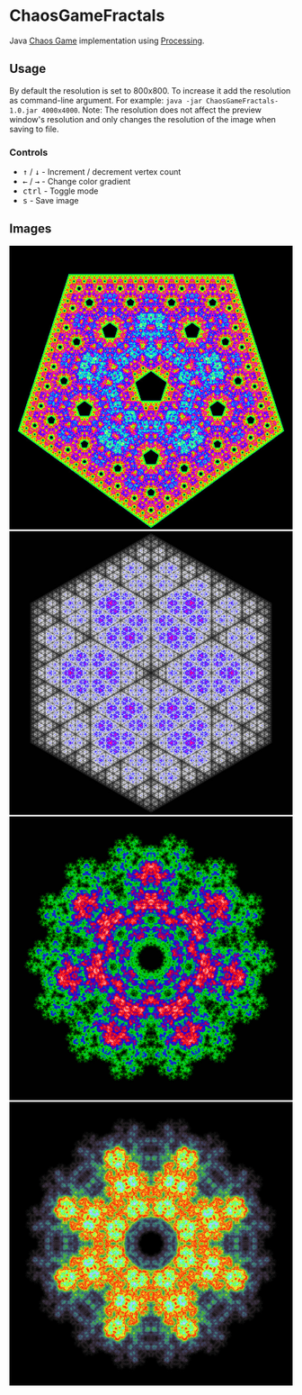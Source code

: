 # ChaosGameFractals
Java [Chaos Game](https://en.wikipedia.org/wiki/Chaos_game) implementation using [Processing](https://processing.org/).

## Usage
By default the resolution is set to 800x800. To increase it add the resolution as command-line argument.
For example: `java -jar ChaosGameFractals-1.0.jar 4000x4000`.
Note: The resolution does not affect the preview window's resolution and only changes the resolution of the image when saving to file.

### Controls
- <kbd>&#8593;</kbd> / <kbd>&#8595;</kbd> - Increment / decrement vertex count
- <kbd>&#8592;</kbd> / <kbd>&#8594;</kbd> - Change color gradient
- <kbd>ctrl</kbd> - Toggle mode
- <kbd>s</kbd> - Save image

## Images
![Fractal with 5 vertices](images/800x800_n-5_m-false_1781085891028952870.jpg)
![Fractal with 6 vertices](images/800x800_n-6_m-false_4989787680399795118.jpg)
![Fractal with 7 vertices](images/800x800_n-7_m-true_607341490451242251.jpg)
![Fractal with 8 vertices](images/800x800_n-8_m-true_9082361282916966991.jpg)

